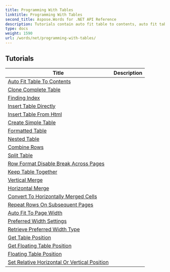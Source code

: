```yaml
---
title: Programming With Tables
linktitle: Programming With Tables
second_title: Aspose.Words for .NET API Reference
description: Tutorials contain auto fit table to contents, auto fit table to fixed column widths, auto fit table to page width, build table from data table, import table from
type: docs
weight: 1590
url: /words/net/programming-with-tables/
---
```


 ## Tutorials
| Title | Description |
| --- | --- |
| [Auto Fit Table To Contents](./auto-fit-table-to-contents/) | |
| [Clone Complete Table](./clone-complete-table/) | |
| [Finding Index](./finding-index/) | |
| [Insert Table Directly](./insert-table-directly/) | |
| [Insert Table From Html](./insert-table-from-html/) | |
| [Create Simple Table](./create-simple-table/) | |
| [Formatted Table](./formatted-table/) | |
| [Nested Table](./nested-table/) | |
| [Combine Rows](./combine-rows/) | |
| [Split Table](./split-table/) | |
| [Row Format Disable Break Across Pages](./row-format-disable-break-across-pages/) | |
| [Keep Table Together](./keep-table-together/) | |
| [Vertical Merge](./vertical-merge/) | |
| [Horizontal Merge](./horizontal-merge/) | |
| [Convert To Horizontally Merged Cells](./convert-to-horizontally-merged-cells/) | |
| [Repeat Rows On Subsequent Pages](./repeat-rows-on-subsequent-pages/) | |
| [Auto Fit To Page Width](./auto-fit-to-page-width/) | |
| [Preferred Width Settings](./preferred-width-settings/) | |
| [Retrieve Preferred Width Type](./retrieve-preferred-width-type/) | |
| [Get Table Position](./get-table-position/) | |
| [Get Floating Table Position](./get-floating-table-position/) | |
| [Floating Table Position](./floating-table-position/) | |
| [Set Relative Horizontal Or Vertical Position](./set-relative-horizontal-or-vertical-position/) | |

